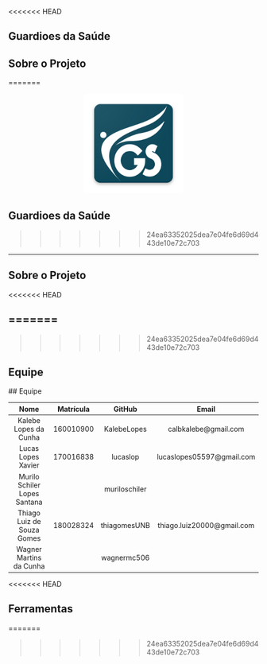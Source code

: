 <<<<<<< HEAD
## Guardioes da Saúde
  
  
## Sobre o Projeto
=======
<div align='center'>
  <a href = "https://github.com/Requisitos-de-Software/2020.1-GuardioesdaSaude">
    <img src="/docs/assets/guardioes.png" width="200px"/>
  </a>
</div>

## Guardioes da Saúde
>>>>>>> 24ea63352025dea7e04fe6d69d443de10e72c703
  
---

## Sobre o Projeto
  
<<<<<<< HEAD
 
=======
---
>>>>>>> 24ea63352025dea7e04fe6d69d443de10e72c703

## Equipe 

<table>
  <thead>
    <th>Nome</th>
    <th>Matrícula</th>
    <th>GitHub</th>
    <th>Email</th>
  </thead>
  <tbody align='center'>
    <tr> 
      <td>Kalebe Lopes da Cunha</td>
      <td>160010900</td>
      <td>KalebeLopes</td>
      <td>calbkalebe@gmail.com</td>
    </tr>  
    <tr>
      <td>Lucas Lopes Xavier</td>
      <td>170016838</td>
      <td>lucaslop</td>
      <td>lucaslopes05597@gmail.com</td>
    </tr> 
    <tr>
      <td>Murilo Schiler Lopes Santana</td>
      <td></td>
      <td>muriloschiler</td>
      <td></td>
    </tr> 
    <tr>
      <td>Thiago Luiz de Souza Gomes</td>
      <td>180028324</td>
      <td>thiagomesUNB</td>
      <td>thiago.luiz20000@gmail.com</td>
    </tr> 
    <tr>
      <td>Wagner Martins da Cunha</td>
      <td></td>
      <td>wagnermc506</td>## Equipe
      <td></td>
    </tr> 
  </tbody>  
</table> 

<<<<<<< HEAD
## Ferramentas
=======

>>>>>>> 24ea63352025dea7e04fe6d69d443de10e72c703

